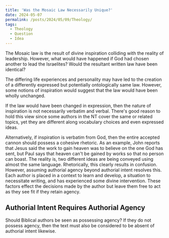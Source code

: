 ```yaml
---
title: 'Was the Mosaic Law Necessarily Unique?'
date: 2024-05-07
permalink: /posts/2024/05/09/Theology/
tags:
  - Theology
  - Question
  - Idea
---
```



The Mosaic law is the result of divine inspiration colliding with the reality of leadership. However, what would have happened if God had chosen another to lead the Israelites? Would the resultant written law have been identical? 

The differing life experiences and personality may have led to the creation of a differently expressed but potentially ontologically same law. However, some notions of inspiration would suggest that the law would have been wholly unchanged. 

If the law would have been changed in expression, then the nature of inspiration is not necessarily verbatim and verbal. There's good reason to hold this view since some authors in the NT cover the same or related topics, yet they are different along vocabulary choices and even expressed ideas. 

Alternatively, if inspiration is verbatim from God, then the entire accepted cannon should possess a cohesive rhetoric. As an example, John reports that Jesus said the work to gain heaven was to believe on the one God has sent, but Paul says that heaven can't be gained by works so that no person can boast. The reality is, two different ideas are being conveyed using almost the same language. Rhetorically, this clearly results in confusion. However, assuming authorial agency beyond authorial intent resolves this. Each author is placed in a context to learn and develop, a situation to necessitate writing, and has experienced some divine intervention. These factors effect the decisions made by the author but leave them free to act as they see fit if they retain agency.


Authorial Intent Requires Authorial Agency
------

Should Biblical authors be seen as possessing agency? If they do not possess agency, then the text must also be considered to be absent of authorial intent likewise. 


